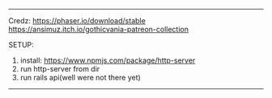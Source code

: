 -----------------------------------------------------
Credz:
https://phaser.io/download/stable
https://ansimuz.itch.io/gothicvania-patreon-collection

SETUP:
1. install: https://www.npmjs.com/package/http-server
2. run http-server from dir
3. run rails api(well were not there yet)
----------------------------------------------------



